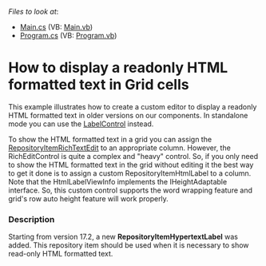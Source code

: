 <!-- default file list -->
*Files to look at*:

* [Main.cs](./CS/WindowsApplication3/Main.cs) (VB: [Main.vb](./VB/WindowsApplication3/Main.vb))
* [Program.cs](./CS/WindowsApplication3/Program.cs) (VB: [Program.vb](./VB/WindowsApplication3/Program.vb))
<!-- default file list end -->
# How to display a readonly HTML formatted text in Grid cells


<p>This example illustrates how to create a custom editor to display a readonly HTML formatted text in older versions on our components. In standalone mode you can use the  <a href="http://documentation.devexpress.com/#WindowsForms/clsDevExpressXtraEditorsLabelControltopic"><u>LabelControl</u></a> instead. </p><p>To show the HTML formatted text in a grid you can assign the <a href="http://documentation.devexpress.com/#WindowsForms/clsDevExpressXtraEditorsRepositoryRepositoryItemRichTextEdittopic"><u>RepositoryItemRichTextEdit</u></a> to an appropriate column. However, the RichEditControl is quite a complex and "heavy" control. So, if you only need to show the HTML formatted text in the grid without editing it the best way to get it done is to assign a custom  RepositoryItemHtmlLabel to a column. Note that the HtmlLabelViewInfo implements the IHeightAdaptable interface. So, this custom control supports the word wrapping feature and grid's row auto height feature will work properly.</p><p></p>


<h3>Description</h3>

<p>Starting from version 17.2, a new&nbsp;<strong>RepositoryItemHypertextLabel</strong>&nbsp;was added. This repository item should be used when it is necessary to show read-only HTML formatted text.&nbsp;</p>

<br/>


